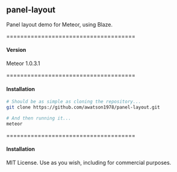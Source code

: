 ## panel-layout

Panel layout demo for Meteor, using Blaze.


=====================================
####  Version  
Meteor 1.0.3.1


=====================================
####  Installation  

````sh
# Should be as simple as cloning the repository...  
git clone https://github.com/awatson1978/panel-layout.git

# And then running it...
meteor
````

=====================================
####  Installation  

MIT License. Use as you wish, including for commercial purposes.
